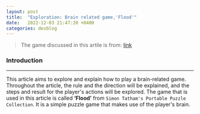 ```yaml
---
layout: post
title:  "Exploration: Brain related game,'Flood'"
date:   2022-12-03 21:47:20 +0400
categories: devblog
---
```


> The game discussed in this artile is from: [link](https://www.chiark.greenend.org.uk/~sgtatham/puzzles/)

### Introduction
---
This article aims to explore and explain how to play a brain-related game. Throughout the article, the rule and the direction will be explained, and the steps and result for the player's actions will be explored. The game that is used in this article is called **‘Flood’** from `Simon Tatham's Portable Puzzle Collection`. It is a simple puzzle game that makes use of the player's brain.
